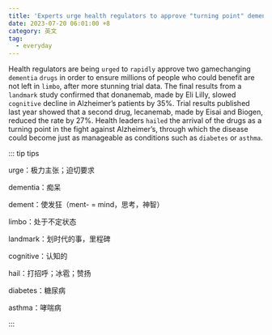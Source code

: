 ```yaml
---
title: 'Experts urge health regulators to approve "turning point" dementia drugs'
date: 2023-07-20 06:01:00 +8
category: 英文
tag:
  - everyday
---
```


Health regulators are being `urged` to `rapidly` approve two gamechanging `dementia` `drugs` in order to ensure millions of people who could benefit are not left in `limbo`, after more stunning trial data. The final results from a `landmark` study confirmed that donanemab, made by Eli Lilly, slowed `cognitive` decline in Alzheimer’s patients by 35%. Trial results published last year showed that a second drug, lecanemab, made by Eisai and Biogen, reduced the rate by 27%. Health leaders `hailed` the arrival of the drugs as a turning point in the fight against Alzheimer’s, through which the disease could become just as manageable as conditions such as `diabetes` or `asthma`.

::: tip tips

urge：极力主张；迫切要求

dementia：痴呆

dement：使发狂（ment- = mind，思考，神智）

limbo：处于不定状态

landmark：划时代的事，里程碑

cognitive：认知的

hail：打招呼；冰雹；赞扬

diabetes：糖尿病

asthma：哮喘病

:::
